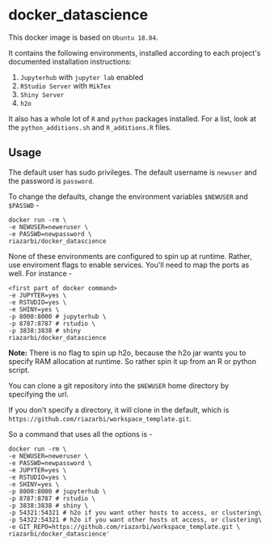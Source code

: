 # docker_datascience

This docker image is based on `Ubuntu 18.04`.

It contains the following environments, installed according to each project's documented installation instructions:

1. `Jupyterhub` with `jupyter lab` enabled
2. `RStudio Server` with `MikTex`
3. `Shiny Server`
4. `h2o`

It also has a whole lot of `R` and `python` packages installed. For a list, look at the `python_additions.sh` and `R_additions.R` files.

## Usage

The default user has sudo privileges. The default username is `newuser` and the password is `password`.

To change the defaults, change the environment variables `$NEWUSER` and `$PASSWD` -

```
docker run -rm \
-e NEWUSER=neweruser \
-e PASSWD=newpassword \
riazarbi/docker_datascience
```

None of these environments are configured to spin up at runtime. Rather, use enviroment flags to enable services. You'll need to map the ports as well. For instance -

```
<first part of docker command>
-e JUPYTER=yes \
-e RSTUDIO=yes \
-e SHINY=yes \
-p 8000:8000 # jupyterhub \
-p 8787:8787 # rstudio \
-p 3838:3838 # shiny
riazarbi/docker_datascience
```

**Note:** There is no flag to spin up h2o, because the h2o jar wants you to specify RAM allocation at runtime. So rather spin it up from an R or python script.

You can clone a git repository into the `$NEWUSER` home directory by specifying the url. 

If you don't specify a directory, it will clone in the default, which is `https://github.com/riazarbi/workspace_template.git`.

So a command that uses all the options is - 

```
docker run -rm \
-e NEWUSER=neweruser \
-e PASSWD=newpassword \
-e JUPYTER=yes \
-e RSTUDIO=yes \
-e SHINY=yes \
-p 8000:8000 # jupyterhub \      
-p 8787:8787 # rstudio \          
-p 3838:3838 # shiny \     
-p 54321:54321 # h2o if you want other hosts to access, or clustering\
-p 54322:54321 # h2o if you want other hosts ot access, or clustering\
-e GIT_REPO=https://github.com/riazarbi/workspace_template.git \
riazarbi/docker_datascience'
```
